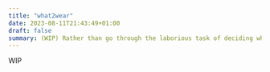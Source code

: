 ```yaml
---
title: "what2wear"
date: 2023-08-11T21:43:49+01:00
draft: false
summary: (WIP) Rather than go through the laborious task of deciding what to wear each day, could this process be automated?
---
```


WIP
